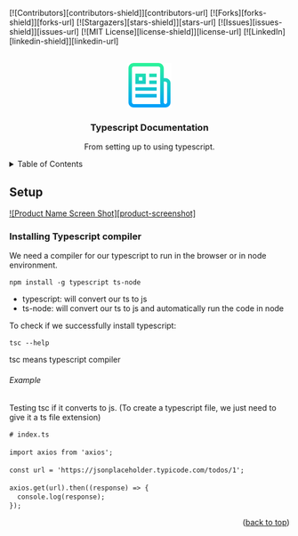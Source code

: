 <div id="top"></div>



<!-- PROJECT SHIELDS -->
<!--
*** I'm using markdown "reference style" links for readability.
*** Reference links are enclosed in brackets [ ] instead of parentheses ( ).
*** See the bottom of this document for the declaration of the reference variables
*** for contributors-url, forks-url, etc. This is an optional, concise syntax you may use.
*** https://www.markdownguide.org/basic-syntax/#reference-style-links
-->
[![Contributors][contributors-shield]][contributors-url]
[![Forks][forks-shield]][forks-url]
[![Stargazers][stars-shield]][stars-url]
[![Issues][issues-shield]][issues-url]
[![MIT License][license-shield]][license-url]
[![LinkedIn][linkedin-shield]][linkedin-url]



<!-- PROJECT LOGO -->
<br />
<div align="center">
  <a href="https://github.com/othneildrew/Best-README-Template">
    <img src="images/logo.png" alt="Logo" width="80" height="80">
  </a>

  <h3 align="center">Typescript Documentation</h3>

  <p align="center">
    From setting up to using typescript.
  </p>
</div>



<!-- TABLE OF CONTENTS -->
<details>
  <summary>Table of Contents</summary>
  <ol>
    <li><a href="#setup">Setup</a></li>
  </ol>
</details>


## Setup

[![Product Name Screen Shot][product-screenshot]](https://example.com)

### Installing Typescript compiler

We need a compiler for our typescript to run in the browser or in node environment.
```
npm install -g typescript ts-node
```
* typescript: will convert our ts to js
* ts-node: will convert our ts to js and automatically run the code in node

To check if we successfully install typescript:
```
tsc --help
```
tsc means typescript compiler

###### Example
Testing tsc if it converts to js. (To create a typescript file, we just need to give it a ts file extension)
```
# index.ts

import axios from 'axios';

const url = 'https://jsonplaceholder.typicode.com/todos/1';

axios.get(url).then((response) => {
  console.log(response);
});
```

<p align="right">(<a href="#top">back to top</a>)</p>

